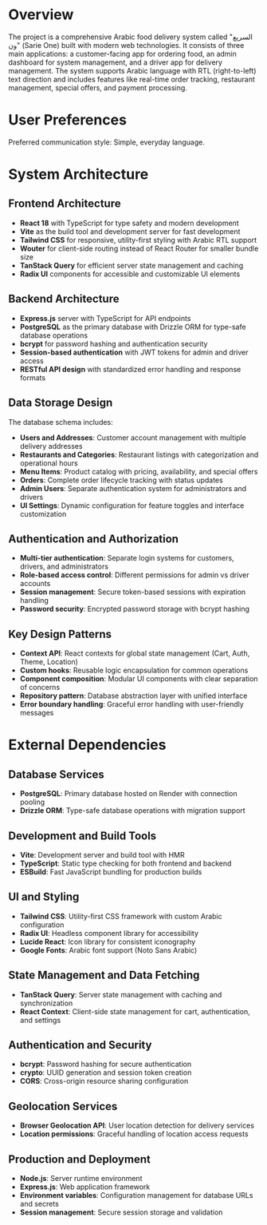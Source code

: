 # Overview

The project is a comprehensive Arabic food delivery system called "السريع ون" (Sarie One) built with modern web technologies. It consists of three main applications: a customer-facing app for ordering food, an admin dashboard for system management, and a driver app for delivery management. The system supports Arabic language with RTL (right-to-left) text direction and includes features like real-time order tracking, restaurant management, special offers, and payment processing.

# User Preferences

Preferred communication style: Simple, everyday language.

# System Architecture

## Frontend Architecture
- **React 18** with TypeScript for type safety and modern development
- **Vite** as the build tool and development server for fast development
- **Tailwind CSS** for responsive, utility-first styling with Arabic RTL support
- **Wouter** for client-side routing instead of React Router for smaller bundle size
- **TanStack Query** for efficient server state management and caching
- **Radix UI** components for accessible and customizable UI elements

## Backend Architecture
- **Express.js** server with TypeScript for API endpoints
- **PostgreSQL** as the primary database with Drizzle ORM for type-safe database operations
- **bcrypt** for password hashing and authentication security
- **Session-based authentication** with JWT tokens for admin and driver access
- **RESTful API design** with standardized error handling and response formats

## Data Storage Design
The database schema includes:
- **Users and Addresses**: Customer account management with multiple delivery addresses
- **Restaurants and Categories**: Restaurant listings with categorization and operational hours
- **Menu Items**: Product catalog with pricing, availability, and special offers
- **Orders**: Complete order lifecycle tracking with status updates
- **Admin Users**: Separate authentication system for administrators and drivers
- **UI Settings**: Dynamic configuration for feature toggles and interface customization

## Authentication and Authorization
- **Multi-tier authentication**: Separate login systems for customers, drivers, and administrators
- **Role-based access control**: Different permissions for admin vs driver accounts
- **Session management**: Secure token-based sessions with expiration handling
- **Password security**: Encrypted password storage with bcrypt hashing

## Key Design Patterns
- **Context API**: React contexts for global state management (Cart, Auth, Theme, Location)
- **Custom hooks**: Reusable logic encapsulation for common operations
- **Component composition**: Modular UI components with clear separation of concerns
- **Repository pattern**: Database abstraction layer with unified interface
- **Error boundary handling**: Graceful error handling with user-friendly messages

# External Dependencies

## Database Services
- **PostgreSQL**: Primary database hosted on Render with connection pooling
- **Drizzle ORM**: Type-safe database operations with migration support

## Development and Build Tools
- **Vite**: Development server and build tool with HMR
- **TypeScript**: Static type checking for both frontend and backend
- **ESBuild**: Fast JavaScript bundling for production builds

## UI and Styling
- **Tailwind CSS**: Utility-first CSS framework with custom Arabic configuration
- **Radix UI**: Headless component library for accessibility
- **Lucide React**: Icon library for consistent iconography
- **Google Fonts**: Arabic font support (Noto Sans Arabic)

## State Management and Data Fetching
- **TanStack Query**: Server state management with caching and synchronization
- **React Context**: Client-side state management for cart, authentication, and settings

## Authentication and Security
- **bcrypt**: Password hashing for secure authentication
- **crypto**: UUID generation and session token creation
- **CORS**: Cross-origin resource sharing configuration

## Geolocation Services
- **Browser Geolocation API**: User location detection for delivery services
- **Location permissions**: Graceful handling of location access requests

## Production and Deployment
- **Node.js**: Server runtime environment
- **Express.js**: Web application framework
- **Environment variables**: Configuration management for database URLs and secrets
- **Session management**: Secure session storage and validation